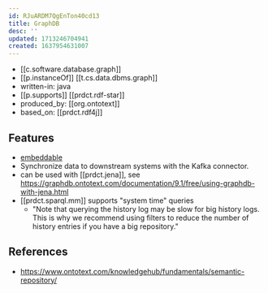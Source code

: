 ```yaml
---
id: RJuARDM7QgEnTon40cd13
title: GraphDB
desc: ''
updated: 1713246704941
created: 1637954631007
---
```


- [[c.software.database.graph]]
- [[p.instanceOf]] [[t.cs.data.dbms.graph]]
- written-in: java
- [[p.supports]] [[prdct.rdf-star]]
- produced_by: [[org.ontotext]]
- based_on: [[prdct.rdf4j]]


## Features

- [embeddable](https://graphdb.ontotext.com/documentation/9.8/free/devhub/embeddedgraphdb.html)
- Synchronize data to downstream systems with the Kafka connector.
- can be used with [[prdct.jena]], see https://graphdb.ontotext.com/documentation/9.1/free/using-graphdb-with-jena.html
- [[prdct.sparql.mm]] supports "system time" queries
  - "Note that querying the history log may be slow for big history logs. This is why we recommend using filters to reduce the number of history entries if you have a big repository."

## References

- https://www.ontotext.com/knowledgehub/fundamentals/semantic-repository/